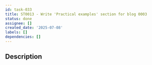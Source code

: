```yaml
---
id: task-033
title: ST0013 - Write 'Practical examples' section for blog 0003
status: done
assignee: []
created_date: '2025-07-08'
labels: []
dependencies: []
---
```


## Description
